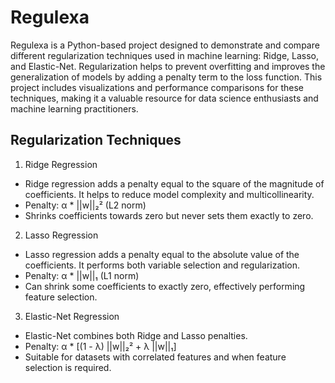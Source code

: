 # Regulexa

Regulexa is a Python-based project designed to demonstrate and compare different regularization techniques used in machine learning: Ridge, Lasso, and Elastic-Net. Regularization helps to prevent overfitting and improves the generalization of models by adding a penalty term to the loss function. This project includes visualizations and performance comparisons for these techniques, making it a valuable resource for data science enthusiasts and machine learning practitioners.

## Regularization Techniques

1. Ridge Regression
- Ridge regression adds a penalty equal to the square of the magnitude of coefficients. It helps to reduce model complexity and multicollinearity.
- Penalty: α * ||w||₂² (L2 norm)
- Shrinks coefficients towards zero but never sets them exactly to zero.

2. Lasso Regression
- Lasso regression adds a penalty equal to the absolute value of the coefficients. It performs both variable selection and regularization.
- Penalty: α * ||w||₁ (L1 norm)
- Can shrink some coefficients to exactly zero, effectively performing feature selection.

3. Elastic-Net Regression
- Elastic-Net combines both Ridge and Lasso penalties.
- Penalty: α * [(1 - λ) ||w||₂² + λ ||w||₁]
- Suitable for datasets with correlated features and when feature selection is required.
